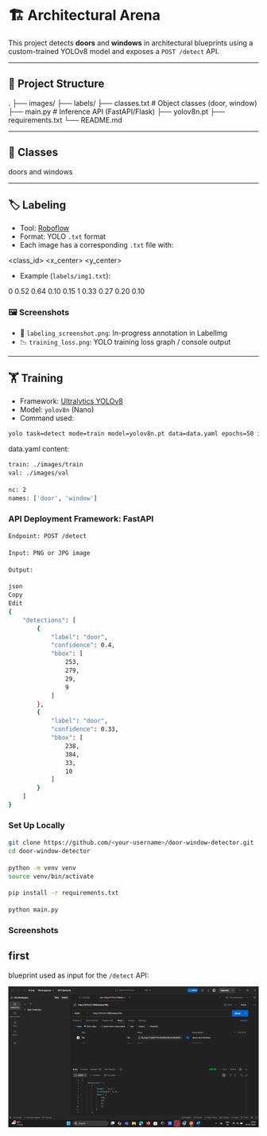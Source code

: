 # 🏗️ Architectural Arena 

This project detects **doors** and **windows** in architectural blueprints using a custom-trained YOLOv8 model and exposes a `POST /detect` API.

---

## 📂 Project Structure

.
├── images/ 
├── labels/ 
├── classes.txt # Object classes (door, window)
├── main.py # Inference API (FastAPI/Flask)
├── yolov8n.pt
├── requirements.txt
└── README.md 



---

## 🧠 Classes

doors and windows


---

## 🏷️ Labeling

- Tool: [Roboflow](https://app.roboflow.com/littleoldme)
- Format: YOLO `.txt` format
- Each image has a corresponding `.txt` file with:


<class_id> <x_center> <y_center> <width> <height>

- Example (`labels/img1.txt`):

0 0.52 0.64 0.10 0.15
1 0.33 0.27 0.20 0.10


### 🖼️ Screenshots
- 📸 `labeling_screenshot.png`: In-progress annotation in LabelImg
- 📉 `training_loss.png`: YOLO training loss graph / console output

---

## 🏋️ Training

- Framework: [Ultralytics YOLOv8](https://docs.ultralytics.com)
- Model: `yolov8n` (Nano)
- Command used:
```bash
yolo task=detect mode=train model=yolov8n.pt data=data.yaml epochs=50 imgsz=640
```


data.yaml content:
```bash
train: ./images/train
val: ./images/val

nc: 2
names: ['door', 'window']

```


### API Deployment Framework: FastAPI

```bash
Endpoint: POST /detect

Input: PNG or JPG image

Output:

json
Copy
Edit
{
    "detections": [
        {
            "label": "door",
            "confidence": 0.4,
            "bbox": [
                253,
                279,
                29,
                9
            ]
        },
        {
            "label": "door",
            "confidence": 0.33,
            "bbox": [
                238,
                384,
                33,
                10
            ]
        }
    ]
}
```

### Set Up Locally
```bash
git clone https://github.com/<your-username>/door-window-detector.git
cd door-window-detector

python -m venv venv
source venv/bin/activate   

pip install -r requirements.txt

python main.py            
```

### Screenshots

## first

blueprint used as input for the `/detect` API:

![Blueprint Example](https://github.com/Shrutakeerti/Architectural-Anarcy/blob/main/Screenshots/Screenshot%20(207).png)




